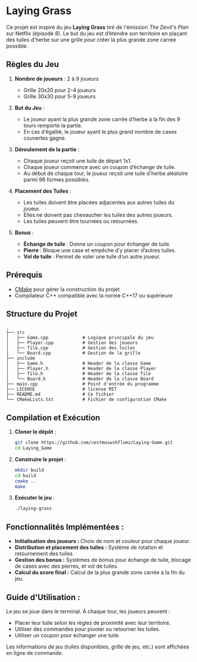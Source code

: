 # Laying Grass

Ce projet est inspiré du jeu **Laying Grass** tiré de l'émission *The Devil's Plan* sur Netflix (épisode 8). Le but du jeu est d’étendre son territoire en plaçant des tuiles d'herbe sur une grille pour créer la plus grande zone carrée possible.

## Règles du Jeu

1. **Nombre de joueurs** : 2 à 9 joueurs
    - Grille 20x20 pour 2-4 joueurs
    - Grille 30x30 pour 5-9 joueurs

2. **But du Jeu** :
    - Le joueur ayant la plus grande zone carrée d’herbe à la fin des 9 tours remporte la partie.
    - En cas d’égalité, le joueur ayant le plus grand nombre de cases couvertes gagne.

3. **Déroulement de la partie** :
    - Chaque joueur reçoit une tuile de départ 1x1.
    - Chaque joueur commence avec un coupon d’échange de tuile.
    - Au début de chaque tour, le joueur reçoit une tuile d'herbe aléatoire parmi 96 formes possibles.

4. **Placement des Tuiles** :
    - Les tuiles doivent être placées adjacentes aux autres tuiles du joueur.
    - Elles ne doivent pas chevaucher les tuiles des autres joueurs.
    - Les tuiles peuvent être tournées ou retournées.

5. **Bonus** :
    - **Échange de tuile** : Donne un coupon pour échanger de tuile.
    - **Pierre** : Bloque une case et empêche d’y placer d’autres tuiles.
    - **Vol de tuile** : Permet de voler une tuile d’un autre joueur.

## Prérequis

- [CMake](https://cmake.org/) pour gérer la construction du projet
- Compilateur C++ compatible avec la norme C++17 ou supérieure

## Structure du Projet
```plaintext
.
├── src
│   ├── Game.cpp             # Logique principale du jeu
│   ├── Player.cpp           # Gestion des joueurs
│   ├── Tile.cpp             # Gestion des tuiles
│   └── Board.cpp            # Gestion de la grille
├── include
│   ├── Game.h               # Header de la classe Game
│   ├── Player.h             # Header de la classe Player
│   ├── Tile.h               # Header de la classe Tile
│   └── Board.h              # Header de la classe Board
├── main.cpp                 # Point d'entrée du programme
├── LICENSE                  # license MIT
├── README.md                # Ce fichier
└── CMakeLists.txt           # Fichier de configuration CMake
```

## Compilation et Exécution

1. **Cloner le dépôt** :
   ```bash
   git clone https://github.com/cestmoiwshflumz/Laying-Game.git
   cd Laying_Game
    ```
2. **Construire le projet** :

    ```bash
    mkdir build
    cd build
    cmake ..
    make
    ```

3.  **Exécuter le jeu** :

    ```bash
    ./laying-grass
    ```

## Fonctionnalités Implémentées :
- **Initialisation des joueurs :** Choix de nom et couleur pour chaque joueur.
- **Distribution et placement des tuiles :** Système de rotation et retournement des tuiles.
- **Gestion des bonus :** Systèmes de bonus pour échange de tuile, blocage de cases avec des pierres, et vol de tuiles.
- **Calcul du score final :** Calcul de la plus grande zone carrée à la fin du jeu.

## Guide d'Utilisation :
Le jeu se joue dans le terminal. À chaque tour, les joueurs peuvent :
- Placer leur tuile selon les règles de proximité avec leur territoire.
- Utiliser des commandes pour pivoter ou retourner les tuiles.
- Utiliser un coupon pour échanger une tuile.

Les informations de jeu (tuiles disponibles, grille de jeu, etc.) sont affichées en ligne de commande.

